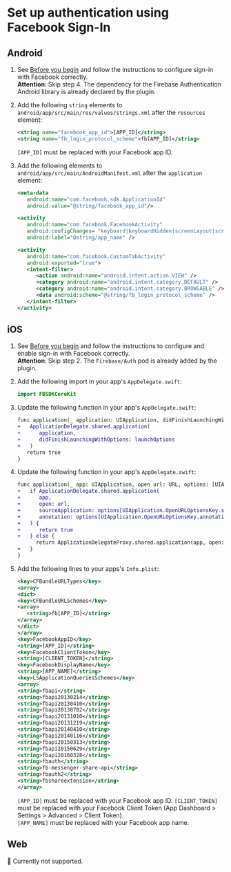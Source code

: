 # Set up authentication using Facebook Sign-In

## Android

1. See [Before you begin](https://firebase.google.com/docs/auth/android/facebook-login#before_you_begin) and follow the instructions to configure sign-in with Facebook correctly.  
   **Attention**: Skip step 4. The dependency for the Firebase Authentication Android library is already declared by the plugin.
1. Add the following `string` elements to `android/app/src/main/res/values/strings.xml` after the `resources` element:

   ```xml
   <string name="facebook_app_id">[APP_ID]</string>
   <string name="fb_login_protocol_scheme">fb[APP_ID]</string>
   ```

   `[APP_ID]` must be replaced with your Facebook app ID.

1. Add the following elements to `android/app/src/main/AndroidManifest.xml` after the `application` element:

   ```xml
   <meta-data
      android:name="com.facebook.sdk.ApplicationId"
      android:value="@string/facebook_app_id"/>

   <activity
      android:name="com.facebook.FacebookActivity"
      android:configChanges= "keyboard|keyboardHidden|screenLayout|screenSize|orientation"
      android:label="@string/app_name" />

   <activity
      android:name="com.facebook.CustomTabActivity"
      android:exported="true">
      <intent-filter>
         <action android:name="android.intent.action.VIEW" />
         <category android:name="android.intent.category.DEFAULT" />
         <category android:name="android.intent.category.BROWSABLE" />
         <data android:scheme="@string/fb_login_protocol_scheme" />
      </intent-filter>
   </activity>
   ```

## iOS

1. See [Before you begin](https://firebase.google.com/docs/auth/ios/facebook-login#before_you_begin) and follow the instructions to configure and enable sign-in with Facebook correctly.  
   **Attention**: Skip step 2. The `Firebase/Auth` pod is already added by the plugin.
1. Add the following import in your app's `AppDelegate.swift`:

   ```swift
   import FBSDKCoreKit
   ```

1. Update the following function in your app's `AppDelegate.swift`:

   ```diff
   func application(_ application: UIApplication, didFinishLaunchingWithOptions launchOptions: [UIApplication.LaunchOptionsKey: Any]?) -> Bool {
   +   ApplicationDelegate.shared.application(
   +      application,
   +      didFinishLaunchingWithOptions: launchOptions
   +   )
      return true
   }
   ```

1. Update the following function in your app's `AppDelegate.swift`:

   ```diff
   func application(_ app: UIApplication, open url: URL, options: [UIApplication.OpenURLOptionsKey : Any] = [:]) -> Bool {
   +   if ApplicationDelegate.shared.application(
   +      app,
   +      open: url,
   +      sourceApplication: options[UIApplication.OpenURLOptionsKey.sourceApplication] as? String,
   +      annotation: options[UIApplication.OpenURLOptionsKey.annotation]
   +   ) {
   +      return true
   +   } else {
         return ApplicationDelegateProxy.shared.application(app, open: url, options: options)
   +   }
   }
   ```

1. Add the following lines to your apps's `Info.plist`:

   ```xml
   <key>CFBundleURLTypes</key>
   <array>
   <dict>
   <key>CFBundleURLSchemes</key>
   <array>
      <string>fb[APP_ID]</string>
   </array>
   </dict>
   </array>
   <key>FacebookAppID</key>
   <string>[APP_ID]</string>
   <key>FacebookClientToken</key>
   <string>[CLIENT_TOKEN]</string>
   <key>FacebookDisplayName</key>
   <string>[APP_NAME]</string>
   <key>LSApplicationQueriesSchemes</key>
   <array>
   <string>fbapi</string>
   <string>fbapi20130214</string>
   <string>fbapi20130410</string>
   <string>fbapi20130702</string>
   <string>fbapi20131010</string>
   <string>fbapi20131219</string>
   <string>fbapi20140410</string>
   <string>fbapi20140116</string>
   <string>fbapi20150313</string>
   <string>fbapi20150629</string>
   <string>fbapi20160328</string>
   <string>fbauth</string>
   <string>fb-messenger-share-api</string>
   <string>fbauth2</string>
   <string>fbshareextension</string>
   </array>
   ```

   `[APP_ID]` must be replaced with your Facebook app ID.
   `[CLIENT_TOKEN]` must be replaced with your Facebook Client Token (App Dashboard > Settings > Advanced > Client Token).  
   `[APP_NAME]` must be replaced with your Facebook app name.

## Web

🚧 Currently not supported.
